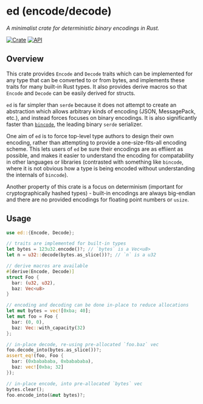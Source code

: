 # ed (encode/decode)

*A minimalist crate for deterministic binary encodings in Rust.*

[![Crate](https://img.shields.io/crates/v/ed.svg)](https://crates.io/crates/ed)
[![API](https://docs.rs/ed/badge.svg)](https://docs.rs/ed)

## Overview

This crate provides `Encode` and `Decode` traits which can be implemented for any type that can be converted to or from bytes, and implements these traits for many built-in Rust types. It also provides derive macros so that `Encode` and `Decode` can be easily derived for structs.

`ed` is far simpler than `serde` because it does not attempt to create an abstraction which allows arbitrary kinds of encoding (JSON, MessagePack, etc.), and instead forces focuses on binary encodings. It is also significantly faster than [`bincode`](https://docs.rs/bincode), the leading binary `serde` serializer.

One aim of `ed` is to force top-level type authors to design their own encoding, rather than attempting to provide a one-size-fits-all encoding scheme. This lets users of `ed` be sure their encodings are as effiient as possible, and makes it easier to understand the encoding for compatability in other languages or libraries (contrasted with something like `bincode`, where it is not obvious how a type is being encoded without understanding the internals of `bincode`). 

Another property of this crate is a focus on determinism (important for cryptographically hashed types) - built-in encodings are always big-endian and there are no provided encodings for floating point numbers or `usize`.

## Usage 
```rust
use ed::{Encode, Decode};

// traits are implemented for built-in types
let bytes = 123u32.encode()?; // `bytes` is a Vec<u8>
let n = u32::decode(bytes.as_slice())?; // `n` is a u32

// derive macros are available
#[derive(Encode, Decode)]
struct Foo {
  bar: (u32, u32),
  baz: Vec<u8>
}

// encoding and decoding can be done in-place to reduce allocations
let mut bytes = vec![0xba; 40];
let mut foo = Foo {
  bar: (0, 0),
  baz: Vec::with_capacity(32)
};

// in-place decode, re-using pre-allocated `foo.baz` vec
foo.decode_into(bytes.as_slice())?;
assert_eq!(foo, Foo {
  bar: (0xbabababa, 0xbabababa),
  baz: vec![0xba; 32]
});

// in-place encode, into pre-allocated `bytes` vec
bytes.clear();
foo.encode_into(&mut bytes)?;
```